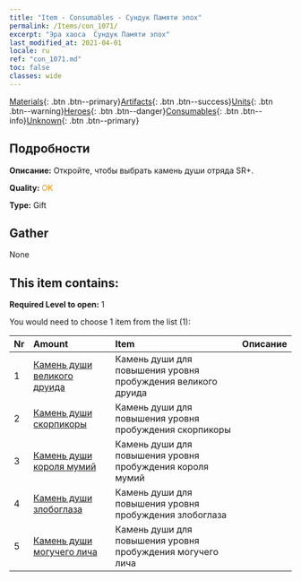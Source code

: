 ```yaml
---
title: "Item - Consumables - Сундук Памяти эпох"
permalink: /Items/con_1071/
excerpt: "Эра хаоса  Сундук Памяти эпох"
last_modified_at: 2021-04-01
locale: ru
ref: "con_1071.md"
toc: false
classes: wide
---
```

 [Materials](/ru/Items/){: .btn .btn--primary}[Artifacts](/ru/Items/Artifacts/){: .btn .btn--success}[Units](/ru/Items/Units/){: .btn .btn--warning}[Heroes](/ru/Items/Heroes/){: .btn .btn--danger}[Consumables](/ru/Items/Consumables/){: .btn .btn--info}[Unknown](/ru/Items/Unknown/){: .btn .btn--primary}

## Подробности
 **Описание:** Откройте, чтобы выбрать камень души отряда SR+.

 **Quality:** <span style="color: #FF8C00">OK</span>

 **Type:** Gift

## Gather

  None

## This item contains:

 **Required Level to open:** 1

 You would need to choose 1 item from the list (1):

  | Nr | Amount |     Item    | Описание |
  |:---|:-------|:------------|:-----------:|
  | 1 | [Камень души великого друида](/ru/Items/unt_296/) | Камень души для повышения уровня пробуждения великого друида | 
  | 2 | [Камень души скорпикоры](/ru/Items/unt_333/) | Камень души для повышения уровня пробуждения скорпикоры | 
  | 3 | [Камень души короля мумий](/ru/Items/unt_304/) | Камень души для повышения уровня пробуждения короля мумий | 
  | 4 | [Камень души злобоглаза](/ru/Items/unt_330/) | Камень души для повышения уровня пробуждения злобоглаза | 
  | 5 | [Камень души могучего лича](/ru/Items/unt_301/) | Камень души для повышения уровня пробуждения могучего лича | 
